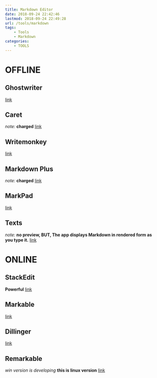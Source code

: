 ```yaml
---
title: Markdown Editor
date: 2018-09-24 22:42:46
lastmod: 2018-09-24 22:49:28
url: /tools/markdown
tags:
    - Tools
    - Markdown
categories:
    - TOOLS
---
```



# OFFLINE
## Ghostwriter
[link](https://wereturtle.github.io/ghostwriter/)
## Caret
*note:* __charged__ 
[link](https://caret.io/)
## Writemonkey
[link](http://writemonkey.com/index.php)
## Markdown Plus
*note:* __charged__
[link](https://tylingsoft.com/markdown-plus/)
## MarkPad
[link](https://github.com/Code52/DownmarkerWPF)
## Texts
*note:* __no preview, BUT, The app displays Markdown in rendered form as you type it.__
[link](http://www.texts.io/)
# ONLINE
## StackEdit
__Powerful__
[link](https://stackedit.io/editor)
## Markable
[link](http://markable.in/)
## Dillinger
[link](http://dillinger.io/)
## Remarkable
*win version is developing*
__this is linux version__
[link](https://remarkableapp.github.io/linux.html)
